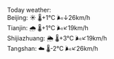 Today weather:  
Beijing: ☀️   🌡️+1°C 🌬️↓26km/h  
Tianjin: 🌧   🌡️+1°C 🌬️↙19km/h  
Shijiazhuang: 🌦   🌡️+3°C 🌬️↙19km/h  
Tangshan: ☁️   🌡️-2°C 🌬️↙26km/h  
